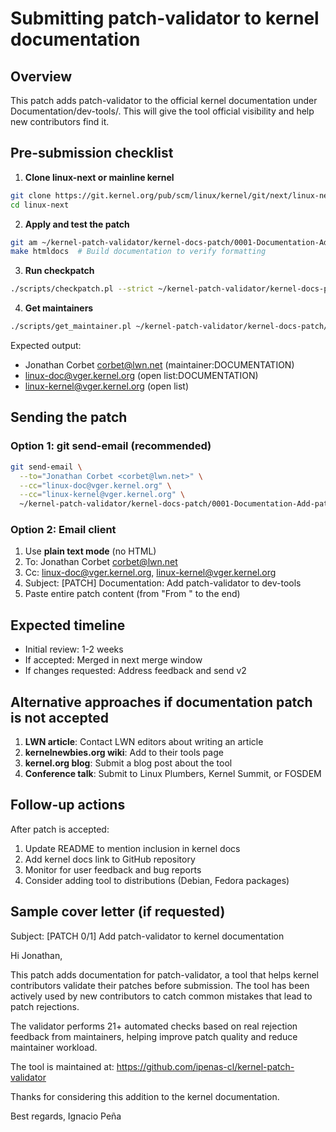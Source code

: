 # Submitting patch-validator to kernel documentation

## Overview
This patch adds patch-validator to the official kernel documentation under Documentation/dev-tools/. This will give the tool official visibility and help new contributors find it.

## Pre-submission checklist

1. **Clone linux-next or mainline kernel**
```bash
git clone https://git.kernel.org/pub/scm/linux/kernel/git/next/linux-next.git
cd linux-next
```

2. **Apply and test the patch**
```bash
git am ~/kernel-patch-validator/kernel-docs-patch/0001-Documentation-Add-patch-validator-to-dev-tools.patch
make htmldocs  # Build documentation to verify formatting
```

3. **Run checkpatch**
```bash
./scripts/checkpatch.pl --strict ~/kernel-patch-validator/kernel-docs-patch/0001-Documentation-Add-patch-validator-to-dev-tools.patch
```

4. **Get maintainers**
```bash
./scripts/get_maintainer.pl ~/kernel-patch-validator/kernel-docs-patch/0001-Documentation-Add-patch-validator-to-dev-tools.patch
```

Expected output:
- Jonathan Corbet <corbet@lwn.net> (maintainer:DOCUMENTATION)
- linux-doc@vger.kernel.org (open list:DOCUMENTATION)
- linux-kernel@vger.kernel.org (open list)

## Sending the patch

### Option 1: git send-email (recommended)
```bash
git send-email \
  --to="Jonathan Corbet <corbet@lwn.net>" \
  --cc="linux-doc@vger.kernel.org" \
  --cc="linux-kernel@vger.kernel.org" \
  ~/kernel-patch-validator/kernel-docs-patch/0001-Documentation-Add-patch-validator-to-dev-tools.patch
```

### Option 2: Email client
1. Use **plain text mode** (no HTML)
2. To: Jonathan Corbet <corbet@lwn.net>
3. Cc: linux-doc@vger.kernel.org, linux-kernel@vger.kernel.org
4. Subject: [PATCH] Documentation: Add patch-validator to dev-tools
5. Paste entire patch content (from "From " to the end)

## Expected timeline
- Initial review: 1-2 weeks
- If accepted: Merged in next merge window
- If changes requested: Address feedback and send v2

## Alternative approaches if documentation patch is not accepted

1. **LWN article**: Contact LWN editors about writing an article
2. **kernelnewbies.org wiki**: Add to their tools page
3. **kernel.org blog**: Submit a blog post about the tool
4. **Conference talk**: Submit to Linux Plumbers, Kernel Summit, or FOSDEM

## Follow-up actions

After patch is accepted:
1. Update README to mention inclusion in kernel docs
2. Add kernel docs link to GitHub repository
3. Monitor for user feedback and bug reports
4. Consider adding tool to distributions (Debian, Fedora packages)

## Sample cover letter (if requested)

Subject: [PATCH 0/1] Add patch-validator to kernel documentation

Hi Jonathan,

This patch adds documentation for patch-validator, a tool that helps kernel
contributors validate their patches before submission. The tool has been
actively used by new contributors to catch common mistakes that lead to
patch rejections.

The validator performs 21+ automated checks based on real rejection feedback
from maintainers, helping improve patch quality and reduce maintainer workload.

The tool is maintained at:
https://github.com/ipenas-cl/kernel-patch-validator

Thanks for considering this addition to the kernel documentation.

Best regards,
Ignacio Peña